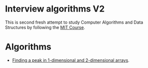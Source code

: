 # Interview algorithms V2

This is second fresh attempt to study Computer Algorithms and Data Structures by following the
[MIT Course](https://www.youtube.com/watch?v=HtSuA80QTyo&list=PLUl4u3cNGP61Oq3tWYp6V_F-5jb5L2iHb).

# Algorithms

* [Finding a peak in 1-dimensional and 2-dimensional arrays](./docs/FindPeak.md).